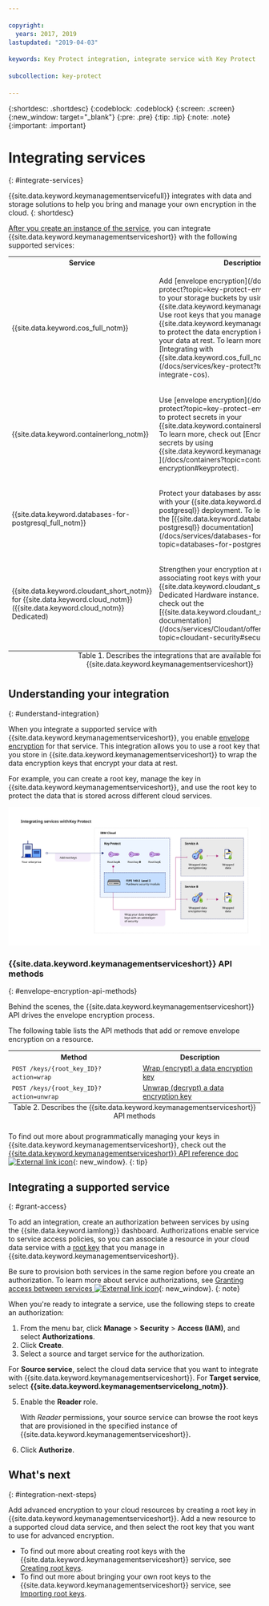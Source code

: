 ```yaml
---

copyright:
  years: 2017, 2019
lastupdated: "2019-04-03"

keywords: Key Protect integration, integrate service with Key Protect

subcollection: key-protect

---
```


{:shortdesc: .shortdesc}
{:codeblock: .codeblock}
{:screen: .screen}
{:new_window: target="_blank"}
{:pre: .pre}
{:tip: .tip}
{:note: .note}
{:important: .important}

# Integrating services
{: #integrate-services}

{{site.data.keyword.keymanagementservicefull}} integrates with data and storage solutions to help you bring and manage your own encryption in the cloud.
{: shortdesc}

[After you create an instance of the service](/docs/services/key-protect?topic=key-protect-provision), you can integrate {{site.data.keyword.keymanagementserviceshort}} with the following supported services:

<table>
    <tr>
        <th>Service</th>
        <th>Description</th>
    </tr>
    <tr>
        <td>
          <p>{{site.data.keyword.cos_full_notm}}</p>
        </td>
        <td>
          <p>Add [envelope encryption](/docs/services/key-protect?topic=key-protect-envelope-encryption) to your storage buckets by using {{site.data.keyword.keymanagementserviceshort}}. Use root keys that you manage in {{site.data.keyword.keymanagementserviceshort}} to protect the data encryption keys that encrypt your data at rest. To learn more, check out [Integrating with {{site.data.keyword.cos_full_notm}}](/docs/services/key-protect?topic=key-protect-integrate-cos).</p>
        </td>
    </tr>
    <tr>
        <td>
          <p>{{site.data.keyword.containerlong_notm}}</p>
        </td>
        <td>
          <p>Use [envelope encryption](/docs/services/key-protect?topic=key-protect-envelope-encryption) to protect secrets in your {{site.data.keyword.containershort_notm}} cluster. To learn more, check out [Encrypting Kubernetes secrets by using {{site.data.keyword.keymanagementserviceshort}} ](/docs/containers?topic=containers-encryption#keyprotect).</p>
        </td>
    </tr>
    <tr>
        <td>
          <p>{{site.data.keyword.databases-for-postgresql_full_notm}}</p>
        </td>
        <td>
          <p>Protect your databases by associating root keys with your {{site.data.keyword.databases-for-postgresql}} deployment. To learn more, check out the [{{site.data.keyword.databases-for-postgresql}} documentation](/docs/services/databases-for-postgresql?topic=databases-for-postgresql-key-protect).</p>
        </td>
    </tr>
      <tr>
        <td>
          <p>{{site.data.keyword.cloudant_short_notm}} for {{site.data.keyword.cloud_notm}} ({{site.data.keyword.cloud_notm}} Dedicated)</p>
        </td>
        <td>
          <p>Strengthen your encryption at rest strategy by associating root keys with your {{site.data.keyword.cloudant_short_notm}} Dedicated Hardware instance. To learn more, check out the [{{site.data.keyword.cloudant_short_notm}} documentation](/docs/services/Cloudant/offerings?topic=cloudant-security#secure-access-control).</p>
        </td>
    </tr>
   <caption style="caption-side:bottom;">Table 1. Describes the integrations that are available for {{site.data.keyword.keymanagementserviceshort}}</caption>
</table>

## Understanding your integration 
{: #understand-integration}

When you integrate a supported service with {{site.data.keyword.keymanagementserviceshort}}, you enable [envelope encryption](/docs/services/key-protect?topic=key-protect-envelope-encryption) for that service. This integration allows you to use a root key that you store in {{site.data.keyword.keymanagementserviceshort}} to wrap the data encryption keys that encrypt your data at rest. 

For example, you can create a root key, manage the key in {{site.data.keyword.keymanagementserviceshort}}, and use the root key to protect the data that is stored across different cloud services.

![The diagram shows a contextual view of your {{site.data.keyword.keymanagementserviceshort}} integration.](../images/kp-integrations_min.svg)

### {{site.data.keyword.keymanagementserviceshort}} API methods
{: #envelope-encryption-api-methods}

Behind the scenes, the {{site.data.keyword.keymanagementserviceshort}} API drives the envelope encryption process.  

The following table lists the API methods that add or remove envelope encryption on a resource.

<table>
  <tr>
    <th>Method</th>
    <th>Description</th>
  </tr>
  <tr>
    <td><code>POST /keys/{root_key_ID}?action=wrap</code></td>
    <td><a href="/docs/services/key-protect?topic=key-protect-wrap-keys">Wrap (encrypt) a data encryption key</a></td>
  </tr>
  <tr>
    <td><code>POST /keys/{root_key_ID}?action=unwrap</code></td>
    <td><a href="/docs/services/key-protect?topic=key-protect-unwrap-keys">Unwrap (decrypt) a data encryption key</a></td>
  </tr>
  <caption style="caption-side:bottom;">Table 2. Describes the {{site.data.keyword.keymanagementserviceshort}} API methods</caption>
</table>

To find out more about programmatically managing your keys in {{site.data.keyword.keymanagementserviceshort}}, check out the [{{site.data.keyword.keymanagementserviceshort}} API reference doc ![External link icon](../../../icons/launch-glyph.svg "External link icon")](https://{DomainName}/apidocs/key-protect){: new_window}.
{: tip}

## Integrating a supported service
{: #grant-access}

To add an integration, create an authorization between services by using the {{site.data.keyword.iamlong}} dashboard. Authorizations enable service to service access policies, so you can associate a resource in your cloud data service with a [root key](/docs/services/key-protect?topic=key-protect-envelope-encryption#key-types) that you manage in {{site.data.keyword.keymanagementserviceshort}}.

Be sure to provision both services in the same region before you create an authorization. To learn more about service authorizations, see [Granting access between services ![External link icon](../../../icons/launch-glyph.svg "External link icon")](/docs/iam?topic=iam-serviceauth){: new_window}.
{: note}

When you're ready to integrate a service, use the following steps to create an authorization:

1. From the menu bar, click **Manage** &gt; **Security** &gt; **Access (IAM)**, and select **Authorizations**. 
2. Click **Create**.
3. Select a source and target service for the authorization.
 
  For **Source service**, select the cloud data service that you want to integrate with {{site.data.keyword.keymanagementserviceshort}}. For **Target service**, select **{{site.data.keyword.keymanagementservicelong_notm}}**.

5. Enable the **Reader** role.

    With _Reader_ permissions, your source service can browse the root keys that are provisioned in the specified instance of {{site.data.keyword.keymanagementserviceshort}}.

6. Click **Authorize**.

## What's next
{: #integration-next-steps}

Add advanced encryption to your cloud resources by creating a root key in {{site.data.keyword.keymanagementserviceshort}}. Add a new resource to a supported cloud data service, and then select the root key that you want to use for advanced encryption.

- To find out more about creating root keys with the {{site.data.keyword.keymanagementserviceshort}} service, see [Creating root keys](/docs/services/key-protect?topic=key-protect-create-root-keys).
- To find out more about bringing your own root keys to the {{site.data.keyword.keymanagementserviceshort}} service, see [Importing root keys](/docs/services/key-protect?topic=key-protect-import-root-keys).



